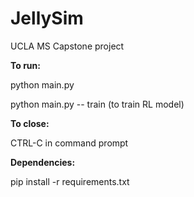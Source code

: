 # JellySim
UCLA MS Capstone project


**To run:**

python main.py

python main.py -- train (to train RL model)


**To close:**

CTRL-C in command prompt


**Dependencies:**

pip install -r requirements.txt
